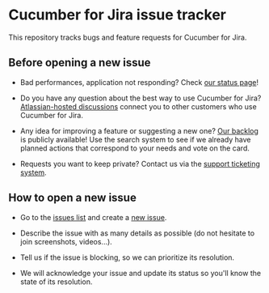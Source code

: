 # Cucumber for Jira issue tracker
This repository tracks bugs and feature requests for Cucumber for Jira. 

## Before opening a new issue

* Bad performances, application not responding? Check [our status page](https://cucumberforjira.statuspage.io/)!

* Do you have any question about the best way to use Cucumber for Jira? [Atlassian-hosted discussions](https://community.atlassian.com/t5/Marketplace-Apps-Integrations/ct-p/atlassian-marketplace) connect you to other customers who use Cucumber for Jira.

* Any idea for improving a feature or suggesting a new one? [Our backlog](https://trello.com/b/smQc7tzd/cucumber-for-jira-what-we-are-cooking-up) is publicly available! Use the search system to see if we already have planned actions that correspond to your needs and vote on the card.

* Requests you want to keep private? Contact us via the [support ticketing system](https://support.smartbear.com/message/?prod=cucumber_for_jira).

## How to open a new issue

* Go to the [issues list](https://github.com/smartbear/cucumber-for-jira-issue-tracker/issues) and create a [new issue](https://github.com/smartbear/cucumber-for-jira-issue-tracker/issues/new).

* Describe the issue with as many details as possible (do not hesitate to join screenshots, videos...).

* Tell us if the issue is blocking, so we can prioritize its resolution.

* We will acknowledge your issue and update its status so you'll know the state of its resolution.

